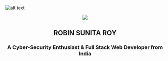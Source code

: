 ![alt text](https://artfiles.alphacoders.com/158/158998.jpg)

<div align="center">

  ![](https://komarev.com/ghpvc/?username=robin113x&color=ff69b4)
</div>

<div align="center">

<!--  <a href="https://robinroy.cf" target="_blank" > <img src="https://img.shields.io/website?style=plastic&up_message=robinroy.cf&url=https%3A%2F%2Frobinroy.cf" target="_blank"> </a> -->
</div>


<!--
**robinr0y/robinr0y** is a ✨ _special_ ✨ repository because its `README.md` (this file) appears on your GitHub profile.

Here are some ideas to get you started:

- 🔭 I’m currently working on ...
- 🌱 I’m currently learning ...
- 👯 I’m looking to collaborate on ...
- 🤔 I’m looking for help with ...
- 💬 Ask me about ...
- 📫 How to reach me: ...
- 😄 Pronouns: ...
- ⚡ Fun fact: ...
-->
<h2 align="center">ROBIN SUNITA ROY</h3>

<h3 align="center">A Cyber-Security Enthusiast & Full Stack Web Developer from India</h3>

</p>
